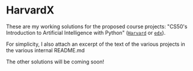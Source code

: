 # HarvardX
These are my working solutions for the proposed course projects: "CS50's Introduction to Artificial Intelligence with Python" ([`Harvard`](https://pll.harvard.edu/course/cs50s-introduction-artificial-intelligence-python?delta=0) or [`edx`](https://learning.edx.org/course/course-v1:HarvardX+CS50AI+1T2020/home)).

For simplicity, I also attach an excerpt of the text of the various projects in the various internal README.md

The other solutions will be coming soon!
